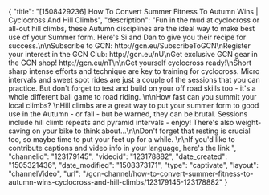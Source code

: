 {
    "title": "[1508429236] How To Convert Summer Fitness To Autumn Wins | Cyclocross And Hill Climbs",
    "description": "Fun in the mud at cyclocross or all-out hill climbs, these Autumn disciplines are the ideal way to make best use of your Summer form. Here's Si and Dan to give you their recipe for success.\n\nSubscribe to GCN: http:\/\/gcn.eu\/SubscribeToGCN\nRegister your interest in the GCN Club: http:\/\/gcn.eu\/nU\nGet exclusive GCN gear in the GCN shop! http:\/\/gcn.eu\/nT\n\nGet yourself cyclocross ready!\nShort sharp intense efforts and technique are key to training for cyclocross. Micro intervals and sweet spot rides are just a couple of the sessions that you can practice. But don't forget to test and build on your off road skills too - it's a whole different ball game to road riding. \n\nHow fast can you summit your local climbs? \nHill climbs are a great way to put your summer form to good use in the Autumn - or fall - but be warned, they can be brutal. Sessions include hill climb repeats and pyramid intervals - enjoy! There's also weight-saving on your bike to think about...\n\nDon't forget that resting is crucial too, so maybe time to put your feet up for a while. \n\nIf you'd like to contribute captions and video info in your language, here's the link ",
    "channelid": "123179145",
    "videoid": "123178882",
    "date_created": "1505321436",
    "date_modified": "1508373171",
    "type": "captivate",
    "layout": "channelVideo",
    "url": "\/gcn-channel\/how-to-convert-summer-fitness-to-autumn-wins-cyclocross-and-hill-climbs\/123179145-123178882"
}